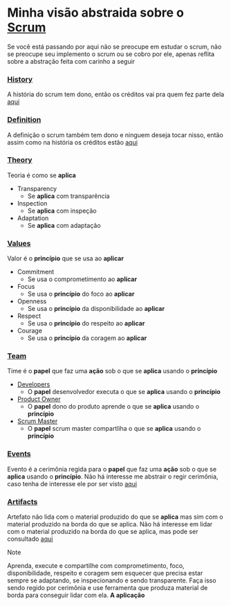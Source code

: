 # Minha visão abstraida sobre o [Scrum](https://scrumguides.org/scrum-guide.html)

Se você está passando por aqui não se preocupe em estudar o scrum, não se preocupe seu implemento o scrum ou se cobro por ele, apenas reflita sobre a abstração feita com carinho a seguir

### [History](https://scrumguides.org/scrum-guide.html#purpose-of-the-scrum-guide)
A história do scrum tem dono, então os créditos vai pra quem fez parte dela [aqui](https://scrumguides.org/scrum-guide.html#purpose-of-the-scrum-guide)

### [Definition](https://scrumguides.org/scrum-guide.html#scrum-definition)
A definição o scrum também tem dono e ninguem deseja tocar nisso, então assim como na história os créditos estão [aqui](https://scrumguides.org/scrum-guide.html#scrum-definition)

### [Theory](https://scrumguides.org/scrum-guide.html#scrum-theory)
Teoria é como se **aplica**

- Transparency
    - Se **aplica** com transparência
- Inspection
    - Se **aplica** com inspeção
- Adaptation
    - Se **aplica** com adaptação

### [Values](https://scrumguides.org/scrum-guide.html#scrum-values)
Valor é o **princípio** que se usa ao **aplicar**

- Commitment
    - Se usa o comprometimento ao **aplicar**
- Focus
    - Se usa o **princípio** do foco ao **aplicar**
- Openness
    - Se usa o **princípio** da disponibilidade ao **aplicar**
- Respect
    - Se usa o **princípio** do respeito ao **aplicar**
- Courage
    - Se usa o **princípio** da coragem ao **aplicar**

### [Team](https://scrumguides.org/scrum-guide.html#scrum-team)
Time é o **papel** que faz uma **ação** sob o que se **aplica** usando o **princípio**

- [Developers](https://scrumguides.org/scrum-guide.html#developers)
    - O **papel** desenvolvedor executa o que se **aplica** usando o **princípio**
- [Product Owner](https://scrumguides.org/scrum-guide.html#product-owner)
    - O **papel** dono do produto aprende o que se **aplica** usando o **princípio**
- [Scrum Master](https://scrumguides.org/scrum-guide.html#scrum-master)
    - O **papel** scrum master compartliha o que se **aplica** usando o **princípio**

### [Events](https://scrumguides.org/scrum-guide.html#scrum-events)
Evento é a cerimônia regida para o **papel** que faz uma **ação** sob o que se **aplica** usando o **princípio**. Não há interesse me abstrair o regir cerimônia, caso tenha de interesse ele por ser visto [aqui](https://scrumguides.org/scrum-guide.html#scrum-events)

### [Artifacts](https://scrumguides.org/scrum-guide.html#scrum-artifacts)
Artefato não lida com o material produzido do que se **aplica** mas sim com o material produzido na borda do que se aplica. Não há interesse em lidar com o material produzido na borda do que se aplica, mas pode ser consultado [aqui](https://scrumguides.org/scrum-guide.html#scrum-artifacts)

>[!NOTE]
>
>Aprenda, execute e compartilhe com comprometimento, foco, disponibilidade, respeito e coragem sem esquecer que precisa estar sempre se adaptando, se inspecionando e sendo transparente. Faça isso sendo regido por cerimônia e use ferramenta que produza material de borda para conseguir lidar com ela. **A aplicação**